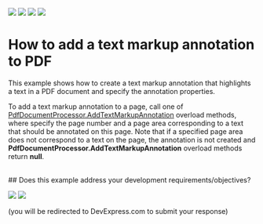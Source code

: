 <!-- default badges list -->
![](https://img.shields.io/endpoint?url=https://codecentral.devexpress.com/api/v1/VersionRange/180363092/17.2.2%2B)
[![](https://img.shields.io/badge/Open_in_DevExpress_Support_Center-FF7200?style=flat-square&logo=DevExpress&logoColor=white)](https://supportcenter.devexpress.com/ticket/details/T545395)
[![](https://img.shields.io/badge/📖_How_to_use_DevExpress_Examples-e9f6fc?style=flat-square)](https://docs.devexpress.com/GeneralInformation/403183)
[![](https://img.shields.io/badge/💬_Leave_Feedback-feecdd?style=flat-square)](#does-this-example-address-your-development-requirementsobjectives)
<!-- default badges end -->
# How to add a text markup annotation to PDF

<p>This example shows how to create a text markup annotation that highlights a text in a PDF document and specify the annotation properties.</p>

<p>To add a text markup annotation to a page, call one of <a href="https://documentation.devexpress.com/OfficeFileAPI/DevExpress.Pdf.PdfDocumentProcessor.AddTextMarkupAnnotation.method(sbaKFQ)"><u>PdfDocumentProcessor.AddTextMarkupAnnotation</u></a> overload methods, where specify the page number and a page area  corresponding to a text that should be annotated on this page.  Note that if a specified page area does not correspond to a text on the page, the annotation is not created and <strong>PdfDocumentProcessor.AddTextMarkupAnnotation</strong> overload methods return <strong>null</strong>.</p>
<br/>
<!-- feedback -->
## Does this example address your development requirements/objectives?

[<img src="https://www.devexpress.com/support/examples/i/yes-button.svg"/>](https://www.devexpress.com/support/examples/survey.xml?utm_source=github&utm_campaign=pdf-document-api-manage-annotations-in-document&~~~was_helpful=yes) [<img src="https://www.devexpress.com/support/examples/i/no-button.svg"/>](https://www.devexpress.com/support/examples/survey.xml?utm_source=github&utm_campaign=pdf-document-api-manage-annotations-in-document&~~~was_helpful=no)

(you will be redirected to DevExpress.com to submit your response)
<!-- feedback end -->

